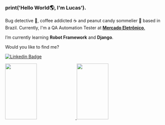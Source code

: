 ### print('Hello World:earth_americas:, I'm Lucas').

Bug detective :mag_right:, coffee addicted ☕ and peanut candy sommelier 🥜 based in Brazil. Currently, I'm a QA Automation Tester at [**Mercado Eletrônico**.](https://www.me.com.br/)

I’m currently learning **Robot Framework** and **Django**.

Would you like to find me?

[![Linkedin Badge](https://img.shields.io/badge/-lucasroxo-blue?style=flat-square&logo=Linkedin&logoColor=white&link)](https://www.linkedin.com/in/lucasroxo/)

<div>
<a href="https://github.com/roxodev">
<img height="180em" width=45% src="https://github-readme-stats.vercel.app/api/top-langs/?username=roxodev&layout=compact&langs_count=7&theme="/>
<img height="180em" width=45% src="https://github-readme-stats.vercel.app/api?username=roxodev&show_icons=true&theme=&include_all_commits=true&count_private=true"/>
</div>

